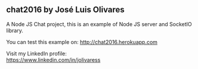 ## chat2016 by José Luis Olivares

A Node JS Chat project, this is an example of Node JS server and SocketIO library.

You can test this example on:
                                  http://chat2016.herokuapp.com


Visit my LinkedIn profile:  
       https://www.linkedin.com/in/jolivaress
